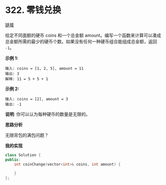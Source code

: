 # 322. 零钱兑换

[链接](https://leetcode-cn.com/problems/coin-change/description/)

给定不同面额的硬币 coins 和一个总金额 amount。编写一个函数来计算可以凑成总金额所需的最少的硬币个数。如果没有任何一种硬币组合能组成总金额，返回 `-1`。

**示例 1:**

```
输入: coins = [1, 2, 5], amount = 11
输出: 3 
解释: 11 = 5 + 5 + 1
```

**示例 2:**

```
输入: coins = [2], amount = 3
输出: -1
```

**说明**:
 你可以认为每种硬币的数量是无限的。

**思路分析**

无限背包的满包问题？

**我的实现**

```c++
class Solution {
public:
    int coinChange(vector<int>& coins, int amount) {
        
    }
};
```

